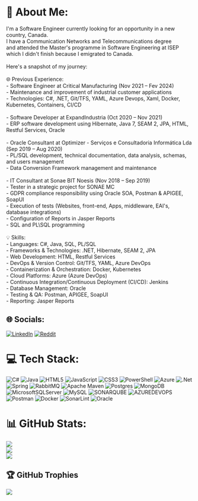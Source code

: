 # 💫 About Me:
I'm a Software Engineer currently looking for an opportunity in a new country, Canada.<br>I have a Communication Networks and Telecommunications degree<br>and attended the Master's programme in Software Engineering at ISEP<br>which I didn't finish because I emigrated to Canada.<br><br>Here's a snapshot of my journey:<br><br>🌐 Previous Experience:<br>- Software Engineer at Critical Manufacturing (Nov 2021 – Fev 2024)<br> - Maintenance and improvement of industrial customer applications<br> - Technologies: C#, .NET, Git/TFS, YAML, Azure Devops, Xaml, Docker, Kubernetes, Containers, CI/CD<br><br>- Software Developer at ExpandIndustria (Oct 2020 – Nov 2021)<br> - ERP software development using Hibernate, Java 7, SEAM 2, JPA, HTML, Restful Services, Oracle<br><br>- Oracle Consultant at Optimizer - Serviços e Consultadoria Informática Lda (Sep 2019 – Aug 2020)<br> - PL/SQL development, technical documentation, data analysis, schemas, and users management<br> - Data Conversion Framework management and maintenance<br><br>- IT Consultant at Sonae BIT Noesis (Nov 2018 – Sep 2019)<br> - Tester in a strategic project for SONAE MC<br> - GDPR compliance responsibility using Oracle SOA, Postman & APIGEE, SoapUI<br> - Execution of tests (Websites, front-end, Apps, middleware, EAI's, database integrations)<br> - Configuration of Reports in Jasper Reports<br> - SQL and PL\SQL programming<br><br>💡 Skills:<br>- Languages: C#, Java, SQL, PL/SQL<br>- Frameworks & Technologies: .NET, Hibernate, SEAM 2, JPA<br>- Web Development: HTML, Restful Services<br>- DevOps & Version Control: Git/TFS, YAML, Azure DevOps<br>- Containerization & Orchestration: Docker, Kubernetes<br>- Cloud Platforms: Azure (Azure DevOps)<br>- Continuous Integration/Continuous Deployment (CI/CD): Jenkins<br>- Database Management: Oracle<br>- Testing & QA: Postman, APIGEE, SoapUI<br>- Reporting: Jasper Reports


## 🌐 Socials:
[![LinkedIn](https://img.shields.io/badge/LinkedIn-%230077B5.svg?logo=linkedin&logoColor=white)](https://linkedin.com/in/nunocosta92) [![Reddit](https://img.shields.io/badge/Reddit-%23FF4500.svg?logo=Reddit&logoColor=white)](https://reddit.com/user/nuncosta1904) 

# 💻 Tech Stack:
![C#](https://img.shields.io/badge/c%23-%23239120.svg?style=for-the-badge&logo=csharp&logoColor=white) ![Java](https://img.shields.io/badge/java-%23ED8B00.svg?style=for-the-badge&logo=openjdk&logoColor=white) ![HTML5](https://img.shields.io/badge/html5-%23E34F26.svg?style=for-the-badge&logo=html5&logoColor=white) ![JavaScript](https://img.shields.io/badge/javascript-%23323330.svg?style=for-the-badge&logo=javascript&logoColor=%23F7DF1E) ![CSS3](https://img.shields.io/badge/css3-%231572B6.svg?style=for-the-badge&logo=css3&logoColor=white) ![PowerShell](https://img.shields.io/badge/PowerShell-%235391FE.svg?style=for-the-badge&logo=powershell&logoColor=white) ![Azure](https://img.shields.io/badge/azure-%230072C6.svg?style=for-the-badge&logo=microsoftazure&logoColor=white) ![.Net](https://img.shields.io/badge/.NET-5C2D91?style=for-the-badge&logo=.net&logoColor=white) ![Spring](https://img.shields.io/badge/spring-%236DB33F.svg?style=for-the-badge&logo=spring&logoColor=white) ![RabbitMQ](https://img.shields.io/badge/rabbitmq-FF6600?style=for-the-badge&logo=rabbitmq&logoColor=white) ![Apache Maven](https://img.shields.io/badge/Apache%20Maven-C71A36?style=for-the-badge&logo=Apache%20Maven&logoColor=white) ![Postgres](https://img.shields.io/badge/postgres-%23316192.svg?style=for-the-badge&logo=postgresql&logoColor=white) ![MongoDB](https://img.shields.io/badge/MongoDB-%234ea94b.svg?style=for-the-badge&logo=mongodb&logoColor=white) ![MicrosoftSQLServer](https://img.shields.io/badge/Microsoft%20SQL%20Server-CC2927?style=for-the-badge&logo=microsoft%20sql%20server&logoColor=white) ![MySQL](https://img.shields.io/badge/mysql-%2300000f.svg?style=for-the-badge&logo=mysql&logoColor=white) ![SONARQUBE](https://img.shields.io/badge/sonarqube-4E9BCD.svg?style=for-the-badge&logo=sonarqube&logoColor=white&color=%234E9BCD) ![AZUREDEVOPS](https://img.shields.io/badge/azuredevops-0078D7.svg?style=for-the-badge&logo=azuredevops&logoColor=white&color=%230078D7) ![Postman](https://img.shields.io/badge/Postman-FF6C37?style=for-the-badge&logo=postman&logoColor=white) ![Docker](https://img.shields.io/badge/docker-%230db7ed.svg?style=for-the-badge&logo=docker&logoColor=white) ![SonarLint](https://img.shields.io/badge/SonarLint-CB2029?style=for-the-badge&logo=SONARLINT&logoColor=white) ![Oracle](https://img.shields.io/badge/Oracle-F80000?style=for-the-badge&logo=oracle&logoColor=white)
# 📊 GitHub Stats:
![](https://github-readme-stats.vercel.app/api?username=nuncosta92&theme=dark&hide_border=false&include_all_commits=false&count_private=true)<br/>
![](https://github-readme-streak-stats.herokuapp.com/?user=nuncosta92&theme=dark&hide_border=false)<br/>
![](https://github-readme-stats.vercel.app/api/top-langs/?username=nuncosta92&theme=dark&hide_border=false&include_all_commits=false&count_private=true&layout=compact)

## 🏆 GitHub Trophies
![](https://github-profile-trophy.vercel.app/?username=nuncosta92&theme=radical&no-frame=false&no-bg=true&margin-w=4)

<!-- Proudly created with GPRM ( https://gprm.itsvg.in ) -->
